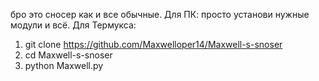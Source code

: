 бро это сносер как и все обычные.
Для ПК:
просто установи нужные модули и всё.
Для Термукса:
1. git clone https://github.com/Maxwelloper14/Maxwell-s-snoser
2. cd Maxwell-s-snoser
3. python Maxwell.py
